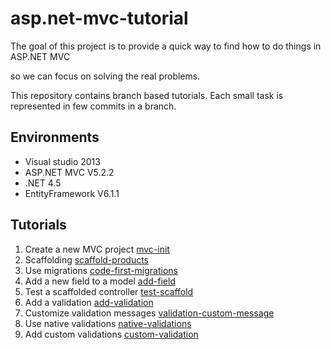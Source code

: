 # asp.net-mvc-tutorial
The goal of this project is to provide a quick way to find how to do things in ASP.NET MVC

so we can focus on solving the real problems.

This repository contains branch based tutorials. Each small task is represented in few commits in a branch.

## Environments
- Visual studio 2013
- ASP.NET MVC V5.2.2
- .NET 4.5
- EntityFramework V6.1.1

## Tutorials
1. Create a new MVC project [mvc-init](https://github.com/ducktyper/asp.net-mvc-tutorial/commits/mvc-init)
2. Scaffolding [scaffold-products](https://github.com/ducktyper/asp.net-mvc-tutorial/compare/mvc-init...scaffold-products)
3. Use migrations [code-first-migrations](https://github.com/ducktyper/asp.net-mvc-tutorial/compare/scaffold-products...code-first-migrations)
4. Add a new field to a model [add-field](https://github.com/ducktyper/asp.net-mvc-tutorial/compare/code-first-migrations...add-field)
5. Test a scaffolded controller [test-scaffold](https://github.com/ducktyper/asp.net-mvc-tutorial/compare/scaffold-products...test-scaffold)
6. Add a validation [add-validation](https://github.com/ducktyper/asp.net-mvc-tutorial/compare/test-scaffold...add-validation)
7. Customize validation messages [validation-custom-message](https://github.com/ducktyper/asp.net-mvc-tutorial/compare/add-validation...validation-custom-message)
8. Use native validations [native-validations](https://github.com/ducktyper/asp.net-mvc-tutorial/compare/mvc-init...native-validations)
9. Add custom validations [custom-validation](https://github.com/ducktyper/asp.net-mvc-tutorial/compare/mvc-init...custom-validation)
